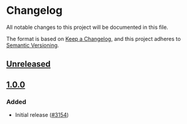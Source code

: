 # Changelog

All notable changes to this project will be documented in this file.

The format is based on [Keep a Changelog](https://keepachangelog.com/en/1.0.0/),
and this project adheres to [Semantic Versioning](https://semver.org/spec/v2.0.0.html).

## [Unreleased]

## [1.0.0]

### Added

- Initial release ([#3154](https://github.com/MetaMask/snaps/pull/3154))

[Unreleased]: https://github.com/MetaMask/snaps/compare/@metamask/preferences-example-snap@1.0.0...HEAD
[1.0.0]: https://github.com/MetaMask/snaps/releases/tag/@metamask/preferences-example-snap@1.0.0
